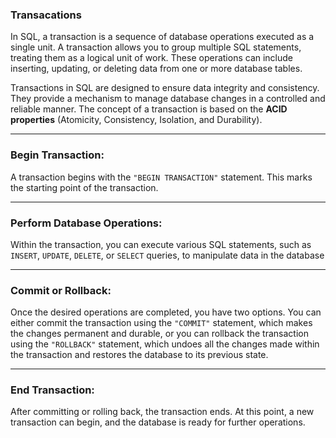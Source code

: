 ### Transacations
In SQL, a transaction is a sequence of database operations executed as a single unit. 
A transaction allows you to group multiple SQL statements, treating them as a logical unit of work. These operations can include inserting, updating, or deleting data from one or more database tables.

Transactions in SQL are designed to ensure data integrity and consistency. They provide a mechanism to manage database changes in a controlled and reliable manner. 
The concept of a transaction is based on the **ACID properties** (Atomicity, Consistency, Isolation, and Durability). 

---


### Begin Transaction:
A transaction begins with the `"BEGIN TRANSACTION"` statement. This marks the starting point of the transaction.

---


### Perform Database Operations:
Within the transaction, you can execute various SQL statements, such as `INSERT`, `UPDATE`, `DELETE`, or `SELECT` queries, to manipulate data in the database


---
### Commit or Rollback:
Once the desired operations are completed, you have two options.
You can either commit the transaction using the `"COMMIT"` statement, which makes the changes permanent and durable, or you can rollback the transaction using the `"ROLLBACK"` statement, which undoes all the changes made within the transaction and restores the database to its previous state.

---

### End Transaction:

After committing or rolling back, the transaction ends. 
At this point, a new transaction can begin, and the database is ready for further operations.

